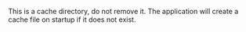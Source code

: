 This is a cache directory, do not remove it. 
The application will create a cache file on startup if it does not exist.